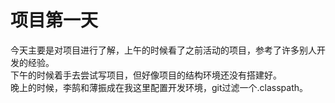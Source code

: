 # 项目第一天
今天主要是对项目进行了解，上午的时候看了之前活动的项目，参考了许多别人开发的经验。  
下午的时候着手去尝试写项目，但好像项目的结构环境还没有搭建好。  
晚上的时候，李鹄和薄振成在我这里配置开发环境，git过滤一个.classpath。
